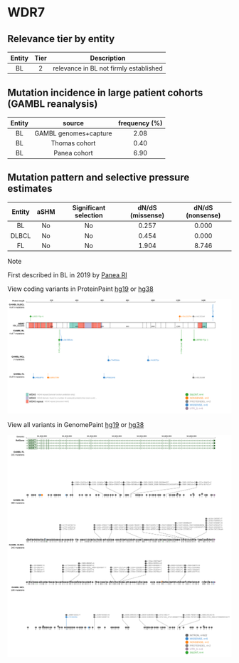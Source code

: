 # WDR7

## Relevance tier by entity

|Entity|Tier|Description                           |
|:------:|:----:|--------------------------------------|
|BL    |2   |relevance in BL not firmly established|

## Mutation incidence in large patient cohorts (GAMBL reanalysis)

|Entity|source               |frequency (%)|
|:------:|:---------------------:|:-------------:|
|BL    |GAMBL genomes+capture|2.08         |
|BL    |Thomas cohort        |0.40         |
|BL    |Panea cohort         |6.90         |

## Mutation pattern and selective pressure estimates

|Entity|aSHM|Significant selection|dN/dS (missense)|dN/dS (nonsense)|
|:------:|:----:|:---------------------:|:----------------:|:----------------:|
|BL    |No  |No                   |0.257           |0.000           |
|DLBCL |No  |No                   |0.454           |0.000           |
|FL    |No  |No                   |1.904           |8.746           |


> [!NOTE]
> First described in BL in 2019 by [Panea RI](https://pubmed.ncbi.nlm.nih.gov/31558468)


View coding variants in ProteinPaint [hg19](https://morinlab.github.io/LLMPP/GAMBL/WDR7_protein.html)  or [hg38](https://morinlab.github.io/LLMPP/GAMBL/WDR7_protein_hg38.html)

![image](images/proteinpaint/WDR7_NM_015285.svg)

View all variants in GenomePaint [hg19](https://morinlab.github.io/LLMPP/GAMBL/WDR7.html)  or [hg38](https://morinlab.github.io/LLMPP/GAMBL/WDR7_hg38.html)

![image](images/proteinpaint/WDR7.svg)
